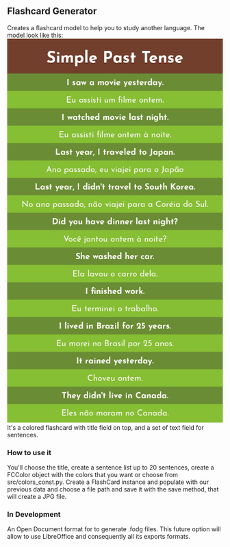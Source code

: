 ## Flashcard Generator
Creates a flashcard model to help you to study another language. The model look like this:
<br/>
![Flashcard Image](examples/fc_example.jpg)
<br/>
It's a colored flashcard with title field on top, and a set of text field for sentences.

### How to use it
You'll choose the title, create a sentence list up to 20 sentences, create a FCColor object with the colors that you want or choose from src/colors_const.py. Create a FlashCard instance and populate with our previous data and choose a file path and save it with the save method, that will create a JPG file.

### In Development
An Open Document format for to generate .fodg files. This future option will allow to use LibreOffice and consequently all its exports formats.
